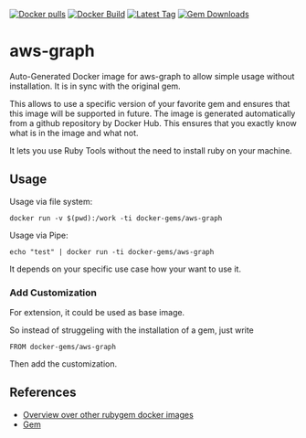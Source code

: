 [![Docker pulls](https://img.shields.io/docker/pulls/rubygem/aws-graph.svg)](https://hub.docker.com/r/rubygem/aws-graph/)
[![Docker Build](https://img.shields.io/docker/automated/rubygem/aws-graph.svg)](https://hub.docker.com/r/rubygem/aws-graph/)
[![Latest Tag](https://img.shields.io/github/tag/docker-rubygem/aws-graph.svg)](https://hub.docker.com/r/rubygem/aws-graph/)
[![Gem Downloads](https://img.shields.io/gem/dt/aws-graph.svg)](https://rubygems.org/gems/aws-graph/)
# aws-graph

Auto-Generated Docker image for aws-graph to allow simple usage without installation.
It is in sync with the original gem.

This allows to use a specific version of your favorite gem and ensures that this image will be supported in future.
The image is generated automatically from a github repository by Docker Hub.
This ensures that you exactly know what is in the image and what not.

It lets you use Ruby Tools without the need to install ruby on your machine.

## Usage

Usage via file system:

`docker run -v $(pwd):/work -ti docker-gems/aws-graph`

Usage via Pipe:

`echo "test" | docker run -ti docker-gems/aws-graph`

It depends on your specific use case how your want to use it.

### Add Customization

For extension, it could be used as base image.

So instead of struggeling with the installation of a gem, just write

`FROM docker-gems/aws-graph`

Then add the customization.

## References

 - [Overview over other rubygem docker images](https://github.com/thinkbot/docker-rubygem)
 - [Gem](https://rubygems.org/gems/aws-graph/)
